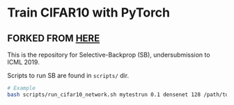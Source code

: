 # Train CIFAR10 with PyTorch

## FORKED FROM [HERE](https://github.com/angelajiang/pytorch-cifar)
This is the repository for Selective-Backprop (SB), undersubmission to ICML 2019.

Scripts to run SB are found in `scripts/` dir.

```bash
# Example
bash scripts/run_cifar10_network.sh mytestrun 0.1 densenet 128 /path/to/output/dir
```

